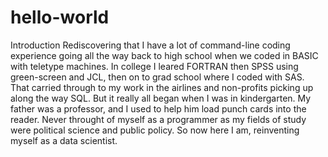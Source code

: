 # hello-world
Introduction
Rediscovering that I have a lot of command-line coding experience going all the way back to high school
when we coded in BASIC with teletype machines. In college I leared FORTRAN then SPSS using green-screen and JCL, then
on to grad school where I coded with SAS. That carried through to my work in the airlines and non-profits picking
up along the way SQL.  But it really all began when I was in kindergarten.  My father was a professor, and I used
to help him load punch cards into the reader. Never throught of myself as a programmer as my fields of study were
political science and public policy. So now here I am, reinventing myself as a data scientist.
